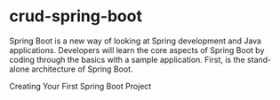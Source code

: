 # crud-spring-boot
Spring Boot is a new way of looking at Spring development and Java applications. Developers will learn the core aspects of Spring Boot by coding through the basics with a sample application. First, is the stand-alone architecture of Spring Boot.



Creating Your First Spring Boot Project
